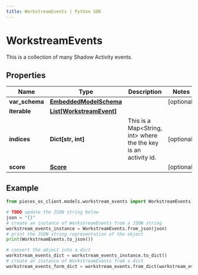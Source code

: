 ```yaml
---
title: WorkstreamEvents | Python SDK
---
```


# WorkstreamEvents

This is a collection of many Shadow Activity events.

## Properties

Name | Type | Description | Notes
------------ | ------------- | ------------- | -------------
**var_schema** | [**EmbeddedModelSchema**](EmbeddedModelSchema) |  | [optional] 
**iterable** | [**List[WorkstreamEvent]**](WorkstreamEvent) |  | 
**indices** | **Dict[str, int]** | This is a Map&lt;String, int&gt; where the the key is an activity id. | [optional] 
**score** | [**Score**](Score) |  | [optional] 

## Example

```python
from pieces_os_client.models.workstream_events import WorkstreamEvents

# TODO update the JSON string below
json = "{}"
# create an instance of WorkstreamEvents from a JSON string
workstream_events_instance = WorkstreamEvents.from_json(json)
# print the JSON string representation of the object
print(WorkstreamEvents.to_json())

# convert the object into a dict
workstream_events_dict = workstream_events_instance.to_dict()
# create an instance of WorkstreamEvents from a dict
workstream_events_form_dict = workstream_events.from_dict(workstream_events_dict)
```


